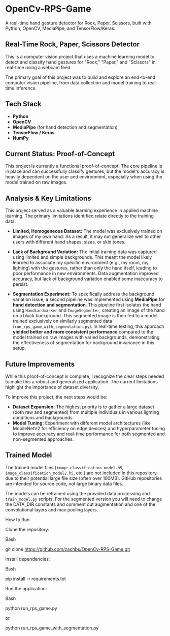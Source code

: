 # OpenCv-RPS-Game
A real-time hand gesture detector for Rock, Paper, Scissors, built with Python, OpenCV, MediaPipe, and TensorFlow/Keras.

## Real-Time Rock, Paper, Scissors Detector
This is a computer vision project that uses a machine learning model to detect and classify hand gestures for "Rock," "Paper," and "Scissors" in real-time using a webcam feed.

The primary goal of this project was to build and explore an end-to-end computer vision pipeline, from data collection and model training to real-time inference.

## Tech Stack
* **Python**
* **OpenCV**
* **MediaPipe** (for hand detection and segmentation)
* **TensorFlow / Keras**
* **NumPy**

## Current Status: Proof-of-Concept
This project is currently a functional proof-of-concept. The core pipeline is in place and can successfully classify gestures, but the model's accuracy is heavily dependent on the user and environment, especially when using the model trained on raw images.

## Analysis & Key Limitations
This project served as a valuable learning experience in applied machine learning. The primary limitations identified relate directly to the training data:

* **Limited, Homogeneous Dataset:** The model was exclusively trained on images of my own hand. As a result, it may not generalize well to other users with different hand shapes, sizes, or skin tones.
* **Lack of Background Variation:** The initial training data was captured using limited and simple backgrounds. This meant the model likely learned to associate my specific environment (e.g., my room, my lighting) with the gestures, rather than only the hand itself, leading to poor performance in new environments. Data augmentation improved accuracy, but lack of background variation enabled some inaccuracy to persist.

* **Segmentation Experiment:** To specifically address the background variation issue, a second pipeline was implemented using **MediaPipe** for **hand detection and segmentation**. This pipeline first isolates the hand using `HandLandmarker` and `ImageSegmenter`, creating an image of the hand on a black background. This segmented image is then fed to a model trained exclusively on similarly segmented data (`run_rps_game_with_segmentation.py`). In real-time testing, this approach **yielded better and more consistent performance** compared to the model trained on raw images with varied backgrounds, demonstrating the effectiveness of segmentation for background invariance in this setup.

## Future Improvements
While this proof-of-concept is complete, I recognize the clear steps needed to make this a robust and generalized application. The current limitations highlight the importance of dataset diversity.

To improve this project, the next steps would be:

* **Dataset Expansion:** The highest priority is to gather a large dataset (both raw and segmented) from multiple individuals in various lighting conditions and backgrounds.
* **Model Tuning:** Experiment with different model architectures (like MobileNetV2 for efficiency on edge devices) and hyperparameter tuning to improve accuracy and real-time performance for both segmented and non-segmented approaches.

## Trained Model

The trained model files (`image_classification_model.h5`, `image_classification_model2.h5`, etc.) are not included in this repository due to their potential large file size (often over 100MB). GitHub repositories are intended for source code, not large binary data files.

The models can be retrained using the provided data processing and `train_model.py` scripts. For the segmented version you will need to change the DATA_DIR constants and comment out augmentation and one of the convolutional layers and max pooling layers.

How to Run

Clone the repository:

Bash

git clone https://github.com/zachbs/OpenCv-RPS-Game.git

Install dependencies:

Bash

pip install -r requirements.txt

Run the application:

Bash

python run_rps_game.py

or

python run_rps_game_with_segmentation.py
